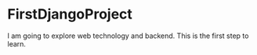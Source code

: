 # FirstDjangoProject
I am going to explore web technology and backend. This is the first step to learn.
